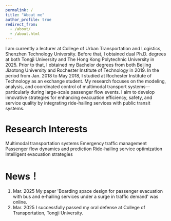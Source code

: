 ```yaml
---
permalink: /
title: "About me"
author_profile: true
redirect_from: 
  - /about/
  - /about.html
---
```


I am currently a lecturer at College of Urban Transportation and Logistics, Shenzhen Technology University. Before that, I obtained dual Ph.D. degrees at both Tongji University and The Hong Kong Polytechnic University in 2025. Prior to that, I obtained my Bachelor degrees from both Beijing Jiaotong University and Rochester Institute of Technology in 2019. In the period from Jan. 2018 to May 2018, I studied at Rochester Institute of Technology as an exchange student. My research focuses on the modeling, analysis, and coordinated control of multimodal transport systems—particularly during large-scale passenger flow events. I aim to develop innovative strategies for enhancing evacuation efficiency, safety, and service quality by integrating ride-hailing services with public transit systems.


Research Interests
======
Multimodal transportation systems
Emergency traffic management
Passenger flow dynamics and prediction
Ride-hailing service optimization
Intelligent evacuation strategies

News！
======
1. Mar. 2025  My paper 'Boarding space design for passenger evacuation with bus and e-hailing services under a surge in traffic demand' was online. 
2. Mar. 2025  I successfully passed my oral defense at College of Transportation, Tongji University. 
